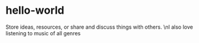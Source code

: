 # hello-world
Store ideas, resources, or share and discuss things with others.
\nI also love listening to music of all genres
